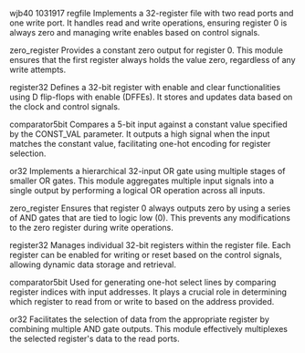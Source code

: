 wjb40 1031917
regfile
Implements a 32-register file with two read ports and one write port. It handles read and write operations, ensuring register 0 is always zero and managing write enables based on control signals.

zero_register
Provides a constant zero output for register 0. This module ensures that the first register always holds the value zero, regardless of any write attempts.

register32
Defines a 32-bit register with enable and clear functionalities using D flip-flops with enable (DFFEs). It stores and updates data based on the clock and control signals.

comparator5bit
Compares a 5-bit input against a constant value specified by the CONST_VAL parameter. It outputs a high signal when the input matches the constant value, facilitating one-hot encoding for register selection.

or32
Implements a hierarchical 32-input OR gate using multiple stages of smaller OR gates. This module aggregates multiple input signals into a single output by performing a logical OR operation across all inputs.

zero_register
Ensures that register 0 always outputs zero by using a series of AND gates that are tied to logic low (0). This prevents any modifications to the zero register during write operations.

register32
Manages individual 32-bit registers within the register file. Each register can be enabled for writing or reset based on the control signals, allowing dynamic data storage and retrieval.

comparator5bit
Used for generating one-hot select lines by comparing register indices with input addresses. It plays a crucial role in determining which register to read from or write to based on the address provided.

or32
Facilitates the selection of data from the appropriate register by combining multiple AND gate outputs. This module effectively multiplexes the selected register's data to the read ports.
